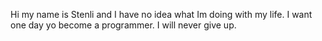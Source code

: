 Hi my name is Stenli and I have no idea what Im doing with my life. 
I want one day yo become a programmer.
I will never give up. 

